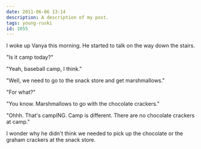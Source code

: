 ```yaml
---
date: 2011-06-06 13:14
description: A description of my post.
tags: young-ruski
id: 1055
---
```

I woke up Vanya this morning.  He started to talk on the way down the stairs.

"Is it camp today?"

"Yeah, baseball camp, I think."

"Well, we need to go to the snack store and get marshmallows."
<!--more-->
"For what?"

"You know.  Marshmallows to go with the chocolate crackers."

"Ohhh.  That's campING.  Camp is different.  There are no chocolate crackers at camp."

I wonder why he didn't think we needed to pick up the chocolate or the graham crackers at the snack store.
